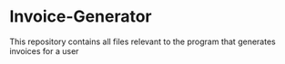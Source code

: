 # Invoice-Generator
This repository contains all files relevant to the program that generates invoices for a user
